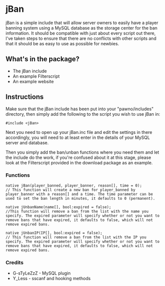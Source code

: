 # jBan
jBan is a simple include that will allow server owners to easily have a player banning system using a MySQL database as the storage center for the ban information. It should be compatible with just about every script out there, I've taken steps to ensure that there are no conflicts with other scripts and that it should be as easy to use as possible for newbies.

## What's in the package?

- The jBan include
- An example Filterscript
- An example website

## Instructions
Make sure that the jBan include has been put into your "pawno/includes" directory, then simply add the following to the script you wish to use jBan in:

```pawn
#include <jBan>
```

Next you need to open up your jBan.inc file and edit the settings in there accordingly, you will need to at least enter in the details of your MySQL server and database.

Then you simply add the ban/unban functions where you need them and let the include do the work, if you're confused about it at this stage, please look at the Filterscript provided in the download package as an example.

### Functions

```pawn
native jBan(player_banned, player_banner, reason[], time = 0);
// This function will create a new ban for player_banned by player_banner with a reason[] and a time. The time parameter can be used to set the ban length in minutes, it defaults to 0 (permanent).

native jUnbanName(name[], bool:expired = false);
//This function will remove a ban from the list with the name you specify. The expired parameter will specify whether or not you want to remove bans that have expired, it defaults to false, which will not remove expired bans.

native jUnbanIP(IP[], bool:expired = false);
// This function will remove a ban from the list with the IP you specify. The expired parameter will specify whether or not you want to remove bans that have expired, it defaults to false, which will not remove expired bans.
```

### Credits
- G-sTyLeZzZ - MySQL plugin
- Y_Less - sscanf and hooking methods
